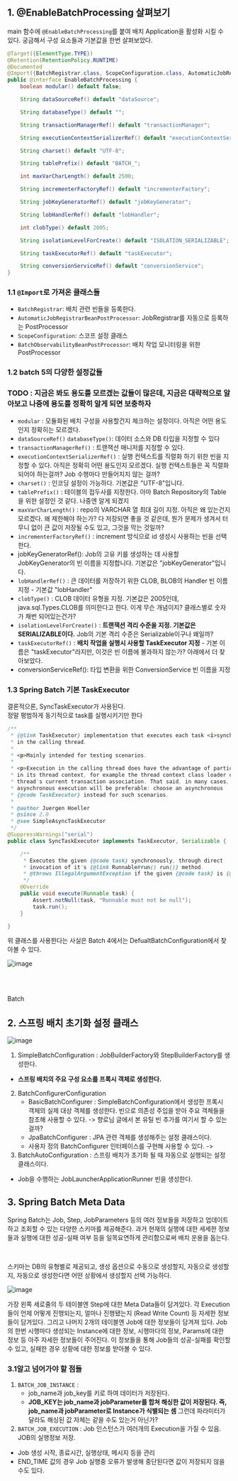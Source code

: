 
## 1. @EnableBatchProcessing 살펴보기
main 함수에 `@EnableBatchProcessing`를 붙여 배치 Application을 활성화 시킬 수 있다. 궁금해서 구성 요소들과 기본값을 한번 살펴보았다.

```java
@Target({ElementType.TYPE})
@Retention(RetentionPolicy.RUNTIME)
@Documented
@Import({BatchRegistrar.class, ScopeConfiguration.class, AutomaticJobRegistrarBeanPostProcessor.class, BatchObservabilityBeanPostProcessor.class})
public @interface EnableBatchProcessing {
    boolean modular() default false;

    String dataSourceRef() default "dataSource";

    String databaseType() default "";

    String transactionManagerRef() default "transactionManager";

    String executionContextSerializerRef() default "executionContextSerializer";

    String charset() default "UTF-8";

    String tablePrefix() default "BATCH_";

    int maxVarCharLength() default 2500;

    String incrementerFactoryRef() default "incrementerFactory";

    String jobKeyGeneratorRef() default "jobKeyGenerator";

    String lobHandlerRef() default "lobHandler";

    int clobType() default 2005;

    String isolationLevelForCreate() default "ISOLATION_SERIALIZABLE";

    String taskExecutorRef() default "taskExecutor";

    String conversionServiceRef() default "conversionService";
}
```

### 1.1 `@Import`로 가져온 클래스들
- `BatchRegistrar`: 배치 관련 빈들을 등록한다.
- `AutomaticJobRegistrarBeanPostProcessor`: JobRegistrar를 자동으로 등록하는 PostProcessor
- `ScopeConfiguration`: 스코프 설정 클래스
- `BatchObservabilityBeanPostProcessor`: 배치 작업 모니터링을 위한 PostProcessor

### 1.2 batch 5의 다양한 설정값들
### TODO : 지금은 봐도 용도를 모르겠는 값들이 많은데, 지금은 대략적으로 알아보고 나중에 용도를 정확히 알게 되면 보충하자


- `modular` : 모듈화된 배치 구성을 사용할건지 체크하는 설정이다. 아직은 어떤 용도인지 정확히는 모르겠다.
- `dataSourceRef()` `databaseType()`: 데이터 소스와 DB 타입을 지정할 수 있다
- `transactionManagerRef()` : 트랜잭션 매니저를 지정할 수 있다. 
- `executionContextSerializerRef()` : 실행 컨텍스트를 직렬화 하기 위한 빈을 지정할 수 있다. 아직은 정확히 어떤 용도인지 모르겠다. 실행 컨텍스트들은 꼭 직렬화 되어야 하는걸까? Job 수행마다 만들어지지 않는 걸까? 
- `charset()` : 인코딩 설정이 가능하다. 기본값은 "UTF-8"입니다.
- `tablePrefix()` : 테이블의 접두사를 지정한다. 아마 Batch Repository의 Table을 위한 설정인 것 같다. 나중엔 알게 되겠지
- `maxVarCharLength()` : repo의 VARCHAR 열 최대 길이 지정. 아직은 왜 있는건지 모르겠다. 왜 제한해야 하는가? 다 저장되면 좋을 것 같은데, 뭔가 문제가 생겨서 터무니 없이 큰 값이 저장될 수도 있고, 그것을 막는 것일까? 
- `incrementerFactoryRef()` : increment 방식으로 id 생성시 사용하는 빈을 선택한다.
- jobKeyGeneratorRef(): Job의 고유 키를 생성하는 데 사용할 JobKeyGenerator의 빈 이름을 지정합니다. 기본값은 "jobKeyGenerator"입니다.
- `lobHandlerRef()` : 큰 데이터를 저장하기 위한 CLOB, BLOB의 Handler 빈 이름 지정 - 기본값 "lobHandler"
- `clobType()` : CLOB 데이터 유형을 지정. 기본값은 2005인데, java.sql.Types.CLOB를 의미한다고 한다. 이게 무슨 개념이지? 클래스별로 숫자가 채번 되어있는건가?
- `isolationLevelForCreate()` : **트랜잭션 격리 수준을 지정. 기본값은 SERIALIZABLE이다.** Job의 기본 격리 수준은 Serializable이구나 왜일까?
- `taskExecutorRef()` : **배치 작업을 실행시 사용할 TaskExecutor 지정** - 기본 이름은 "taskExecutor"라지만, 이것은 빈 이름에 불과하지 않는가? 아래에서 더 찾아보았다.
- conversionServiceRef(): 타입 변환을 위한 ConversionService 빈 이름을 지정


### 1.3 Spring Batch 기본 TaskExecutor
결론적으론, SyncTaskExecutor가 사용된다. <br>
정말 평범하게 동기적으로 task를 실행시키기만 한다
```java
/**
 * {@link TaskExecutor} implementation that executes each task <i>synchronously</i>
 * in the calling thread.
 *
 * <p>Mainly intended for testing scenarios.
 *
 * <p>Execution in the calling thread does have the advantage of participating
 * in its thread context, for example the thread context class loader or the
 * thread's current transaction association. That said, in many cases,
 * asynchronous execution will be preferable: choose an asynchronous
 * {@code TaskExecutor} instead for such scenarios.
 *
 * @author Juergen Hoeller
 * @since 2.0
 * @see SimpleAsyncTaskExecutor
 */
@SuppressWarnings("serial")
public class SyncTaskExecutor implements TaskExecutor, Serializable {

	/**
	 * Executes the given {@code task} synchronously, through direct
	 * invocation of it's {@link Runnable#run() run()} method.
	 * @throws IllegalArgumentException if the given {@code task} is {@code null}
	 */
	@Override
	public void execute(Runnable task) {
		Assert.notNull(task, "Runnable must not be null");
		task.run();
	}

}
```

위 클래스를 사용한다는 사실은 Batch 4에서는 DefualtBatchConfiguration에서 찾아볼 수 있다.

![image](https://github.com/depromeet/amazing3-be/assets/71186266/04751652-cebe-4f37-9332-4c487401f32d)

<br> <br>

Batch 


## 2. 스프링 배치 초기화 설정 클래스
![image](https://github.com/depromeet/amazing3-be/assets/71186266/dec46d9f-ae2f-4c02-ac16-cfc90ca03d8e)


1. SimpleBatchConfiguration : JobBuilderFactory와 StepBuilderFactory를 생성한다.
  - **스프링 배치의 주요 구성 요소를 프록시 객체로 생성한다.**
2. BatchConfigurerConfiguration
   - BasicBatchConfigurer : SimpleBatchConfiguration에서 생성한 프록시 객체의 실제 대상 객체를 생성한다. 빈으로 의존성 주입을 받아 주요 객체들을 참조해 사용할 수 있다. -> 향로님 글에서 본 유틸 빈 추가를 여기서 할 수 있는걸까?
   - JpaBatchConfigurer : JPA 관련 객체를 생성해주는 설정 클래스이다.
   - 사용자 정의 BatchConfigurer 인터페이스를 구현해 사용할 수 있다. -> 
3. BatchAutoConfiguration : 스프링 배치가 초기화 될 때 자동으로 실행되는 설정 클래스이다.
  - Job을 수행하는 JobLauncherApplicationRunner 빈을 생성한다.

## 3. Spring Batch Meta Data
Spring Batch는 Job, Step, JobParameters 등의 여러 정보들을 저장하고 업데이트하고 조회할 수 있는 다양한 스키마를 제공해준다. 과거 현재의 실행에 대한 세세한 정보들과 실행에 대한 성공-실패 여부 등을 일목요연하게 관리함으로써 배치 운용을 돕는다.

<br>

스키마는 DB의 유형별로 제공되고, 생성 옵션으로 수동으로 생성할지, 자동으로 생성할지, 자동으로 생성한다면 어떤 상황에서 생성할지 선택 가능하다.

![image](https://github.com/depromeet/amazing3-be/assets/71186266/9cc159fa-b115-4a81-8296-e37133329761)

가장 왼쪽 세로줄의 두 테이블엔 Step에 대한 Meta Data들이 담겨있다. 각 Execution들이 언제 어떻게 진행되는지, 얼마나 진행됐는지 (Read Write Count) 등 자세한 정보들이 담겨있다. 그리고 나머지 2개의 테이블엔 Job에 대한 정보들이 담겨져 있다. Job의 한번 시행마다 생성되는 Instance에 대한 정보, 시행마다의 정보, Params에 대한 정보 등 아주 자세한 정보들이 주어진다. 이 정보들을 통해 Job들의 성공-실패를 확인할 수 있고, 실패한 경우 상황에 대한 정보를 받아볼 수 있다.

### 3.1알고 넘어가야 할 점들
1. `BATCH_JOB_INSTANCE` : 
   - job_name과 job_key를 키로 하여 데이터가 저장된다.
   - **JOB_KEY는 job_name과 jobParameter를 합쳐 해싱한 값이 저장된다. 즉, job_name과 jobParameter로 Instance가 식별되는 셈** 그런데 파라미터가 달라도 해싱된 값 자체는 같을 수도 있는거 아닌가?
2. `BATCH_JOB_EXECUTION` : Job 인스턴스가 여러개의 Execution을 가질 수 있음. JOB의 실행정보 저장. 
- Job 생성 시작, 종료시간, 실행상태, 메시지 등을 관리
- END_TIME 값의 경우 Job 실행중 오류가 발생해 중단된다면 값이 저장되지 않을 수도 있다.
